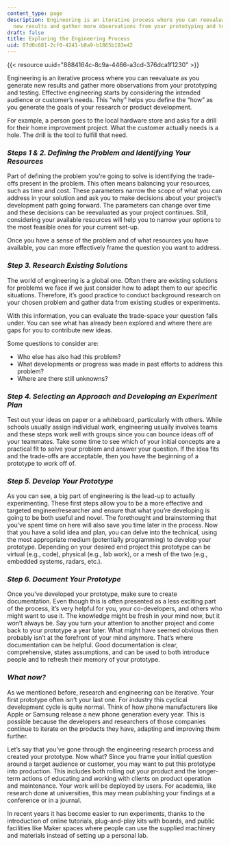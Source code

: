 ```yaml
---
content_type: page
description: Engineering is an iterative process where you can reevaluate as you generate
  new results and gather more observations from your prototyping and testing.
draft: false
title: Exploring the Engineering Process
uid: 07d0c681-2cf0-4241-b8a9-b1865b183e42
---
```

{{< resource uuid="8884164c-8c9a-4466-a3cd-376dca1f1230" >}}

Engineering is an iterative process where you can reevaluate as you generate new results and gather more observations from your prototyping and testing. Effective engineering starts by considering the intended audience or customer’s needs. This “why” helps you define the “how” as you generate the goals of your research or product development.  

For example, a person goes to the local hardware store and asks for a drill for their home improvement project. What the customer actually needs is a hole. The drill is the tool to fulfill that need. 

### ***Steps 1 & 2. Defining the Problem and Identifying Your Resources***

Part of defining the problem you’re going to solve is identifying the trade-offs present in the problem. This often means balancing your resources, such as time and cost. These parameters narrow the scope of what you can address in your solution and ask you to make decisions about your project’s development path going forward. The parameters can change over time and these decisions can be reevaluated as your project continues. Still, considering your available resources will help you to narrow your options to the most feasible ones for your current set-up. 

Once you have a sense of the problem and of what resources you have available, you can more effectively frame the question you want to address.

### ***Step 3. Research Existing Solutions***

The world of engineering is a global one. Often there are existing solutions for problems we face if we just consider how to adapt them to our specific situations. Therefore, it’s good practice to conduct background research on your chosen problem and gather data from existing studies or experiments. 

With this information, you can evaluate the trade-space your question falls under. You can see what has already been explored and where there are gaps for you to contribute new ideas. 

Some questions to consider are: 

- Who else has also had this problem? 
- What developments or progress was made in past efforts to address this problem? 
- Where are there still unknowns?

### ***Step 4. Selecting an Approach and Developing an Experiment Plan***

Test out your ideas on paper or a whiteboard, particularly with others. While schools usually assign individual work, engineering usually involves teams and these steps work well with groups since you can bounce ideas off of your teammates. Take some time to see which of your initial concepts are a practical fit to solve your problem and answer your question. If the idea fits and the trade-offs are acceptable, then you have the beginning of a prototype to work off of. 

### ***Step 5. Develop Your Prototype***

As you can see, a big part of engineering is the lead-up to actually experimenting. These first steps allow you to be a more effective and targeted engineer/researcher and ensure that what you’re developing is going to be both useful and novel. The forethought and brainstorming that you’ve spent time on here will also save you time later in the process. Now that you have a solid idea and plan, you can delve into the technical, using the most appropriate medium (potentially programming) to develop your prototype. Depending on your desired end project this prototype can be virtual (e.g., code), physical (e.g., lab work), or a mesh of the two (e.g., embedded systems, radars, etc.).

### ***Step 6. Document Your Prototype***

Once you’ve developed your prototype, make sure to create documentation. Even though this is often presented as a less exciting part of the process, it’s very helpful for you, your co-developers, and others who might want to use it. The knowledge might be fresh in your mind now, but it won’t always be. Say you turn your attention to another project and come back to your prototype a year later. What might have seemed obvious then probably isn’t at the forefront of your mind anymore. That’s where documentation can be helpful. Good documentation is clear, comprehensive, states assumptions, and can be used to both introduce people and to refresh their memory of your prototype.

### ***What now?***

As we mentioned before, research and engineering can be iterative. Your first prototype often isn’t your last one. For industry this cyclical development cycle is quite normal. Think of how phone manufacturers like Apple or Samsung release a new phone generation every year. This is possible because the developers and researchers of those companies continue to iterate on the products they have, adapting and improving them further. 

Let’s say that you’ve gone through the engineering research process and created your prototype. Now what? Since you frame your initial question around a target audience or customer, you may want to put this prototype into production. This includes both rolling out your product and the longer-term actions of educating and working with clients on product operation and maintenance. Your work will be deployed by users. For academia, like research done at universities, this may mean publishing your findings at a conference or in a journal. 

In recent years it has become easier to run experiments, thanks to the introduction of online tutorials, plug-and-play kits with boards, and public facilities like Maker spaces where people can use the supplied machinery and materials instead of setting up a personal lab.